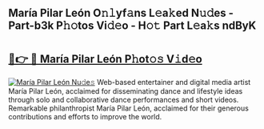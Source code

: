 ## María Pilar León O𝚗𝚕yf𝚊ns L𝚎a𝚔ed N𝚞𝚍es - Part-b3k P𝚑𝚘tos Vi𝚍𝚎o - H𝚘𝚝 Part L𝚎a𝚔s ndByK

# <h2><a href="http://kf3082v.oniu.top/?m=Mar%c3%ada+Pilar+Le%c3%b3n">🔗👉 🔴 María Pilar León P𝚑ot𝚘𝚜 V𝚒d𝚎o</a></h2>

[![María Pilar León Nu𝚍e𝚜](https://i.imgur.com/0qMVB7G.gif)](http://kf3082v.oniu.top/?m=Mar%c3%ada+Pilar+Le%c3%b3n)
Web-based entertainer and digital media artist María Pilar León, acclaimed for disseminating dance and lifestyle ideas through solo and collaborative dance performances and short videos. Remarkable philanthropist María Pilar León, acclaimed for their generous contributions and efforts to improve the world.  
